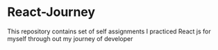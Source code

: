 # React-Journey
This repository contains set of self assignments I practiced React js  for myself through out my journey of developer 
